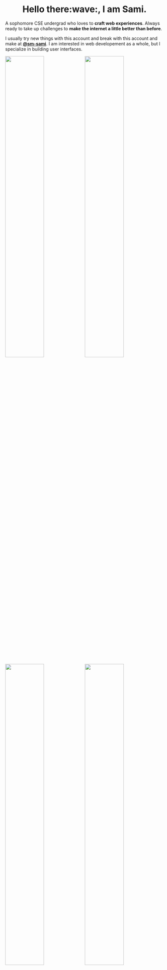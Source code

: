 <h1 align="center">Hello there:wave:, I am Sami.</h1>

A sophomore CSE undergrad who loves to **craft web experiences**. Always ready to take up challenges to **make the internet a little better than before**.

I usually try new things with this account and break with this account and make at [**@sm-sami**](https://github.com/sm-sami). I am interested in web developement as a whole, but I specialize in building user interfaces.

<div>
  <img src="https://github-readme-stats.vercel.app/api?username=mhmdsami&count_private=true&show_icons=true&theme=tokyonight&hide_border=true" width="49.5%" />
  <img src="https://streak-stats.demolab.com?user=mhmdsami&theme=tokyonight&hide_border=true" width="49.5%" />
</div>

<div>
  <img src="https://github-readme-stats.vercel.app/api/pin/?username=sm-sami&repo=mlu-bot&theme=tokyonight&hide_border=true&show_owner=true" width="49.5%" />
  <img src="https://github-readme-stats.vercel.app/api/pin/?username=sm-sami&repo=ScoreBoard&theme=tokyonight&hide_border=true&show_owner=true" width="49.5%" />
</div>
